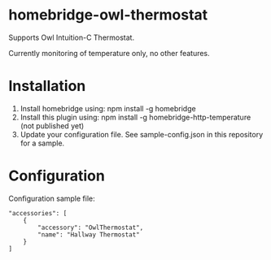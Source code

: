 # homebridge-owl-thermostat

Supports Owl Intuition-C Thermostat.

Currently monitoring of temperature only, no other features.

# Installation

1. Install homebridge using: npm install -g homebridge
2. Install this plugin using: npm install -g homebridge-http-temperature (not published yet)
3. Update your configuration file. See sample-config.json in this repository for a sample.

# Configuration


Configuration sample file:

 ```
 "accessories": [
     {
         "accessory": "OwlThermostat",
         "name": "Hallway Thermostat"
     }
 ]

```
